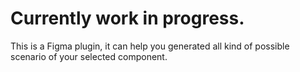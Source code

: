 # Currently work in progress.

This is a Figma plugin, it can help you generated all kind of possible scenario of your selected component.

